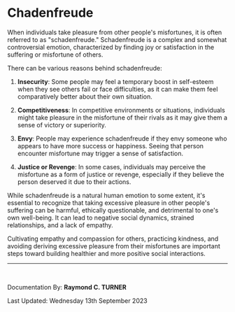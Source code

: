 # Chadenfreude

When individuals take pleasure from other people's misfortunes, it is often referred to as "schadenfreude." Schadenfreude is a complex and somewhat controversial emotion, characterized by finding joy or satisfaction in the suffering or misfortune of others.

There can be various reasons behind schadenfreude:

1. **Insecurity**: Some people may feel a temporary boost in self-esteem when they see others fail or face difficulties, as it can make them feel comparatively better about their own situation.

2. **Competitiveness**: In competitive environments or situations, individuals might take pleasure in the misfortune of their rivals as it may give them a sense of victory or superiority.

3. **Envy**: People may experience schadenfreude if they envy someone who appears to have more success or happiness. Seeing that person encounter misfortune may trigger a sense of satisfaction.

4. **Justice or Revenge**: In some cases, individuals may perceive the misfortune as a form of justice or revenge, especially if they believe the person deserved it due to their actions.

While schadenfreude is a natural human emotion to some extent, it's essential to recognize that taking excessive pleasure in other people's suffering can be harmful, ethically questionable, and detrimental to one's own well-being. It can lead to negative social dynamics, strained relationships, and a lack of empathy.

Cultivating empathy and compassion for others, practicing kindness, and avoiding deriving excessive pleasure from their misfortunes are important steps toward building healthier and more positive social interactions.

---

</br>

Documentation By: **Raymond C. TURNER**

Last Updated: Wednesday 13th September 2023